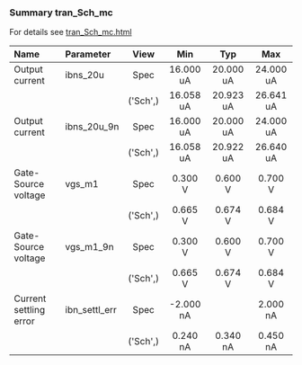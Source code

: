 ### Summary tran_Sch_mc

For details see <a href='tran_Sch_mc.html'>tran_Sch_mc.html</a>

|**Name**|**Parameter**|**View**|**Min** | **Typ** | **Max**|
|:---|:---|:---:|:---:|:---:|:---:|
|Output current|ibns\_20u | Spec | 16.000 uA | 20.000 uA | 24.000 uA |
| | | ('Sch',)|16.058 uA | 20.923 uA | 26.641 uA |
|Output current|ibns\_20u\_9n | Spec | 16.000 uA | 20.000 uA | 24.000 uA |
| | | ('Sch',)|16.058 uA | 20.922 uA | 26.640 uA |
|Gate-Source voltage|vgs\_m1 | Spec | 0.300 V | 0.600 V | 0.700 V |
| | | ('Sch',)|0.665 V | 0.674 V | 0.684 V |
|Gate-Source voltage|vgs\_m1\_9n | Spec | 0.300 V | 0.600 V | 0.700 V |
| | | ('Sch',)|0.665 V | 0.674 V | 0.684 V |
|Current settling error|ibn\_settl\_err | Spec | -2.000 nA |  | 2.000 nA |
| | | ('Sch',)|0.240 nA | 0.340 nA | 0.450 nA |
